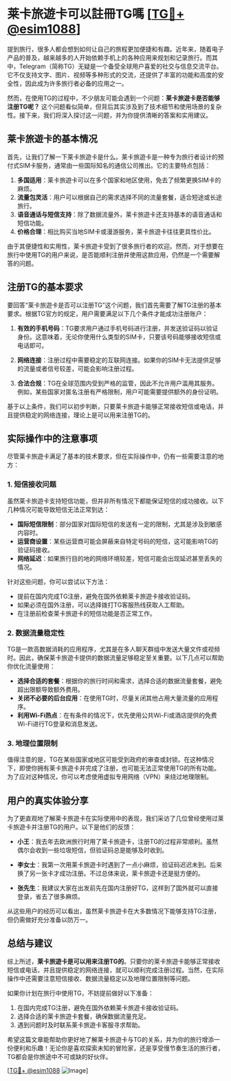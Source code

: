 # 莱卡旅遊卡可以註冊TG嗎 [[TG💪+ @esim1088](https://t.me/s/esim1088)]

提到旅行，很多人都会想到如何让自己的旅程更加便捷和有趣。近年来，随着电子产品的普及，越来越多的人开始依赖手机上的各种应用来规划和记录旅行。而其中，Telegram（简称TG）无疑是一个备受全球用户喜爱的社交与信息交流平台。它不仅支持文字、图片、视频等多种形式的交流，还提供了丰富的功能和高度的安全性，因此成为许多旅行者必备的应用之一。

然而，在使用TG的过程中，不少朋友可能会遇到一个问题：**莱卡旅遊卡是否能够注册TG呢？** 这个问题看似简单，但背后其实涉及到了技术细节和使用场景的复杂性。接下来，我们将深入探讨这一问题，并为你提供清晰的答案和实用建议。

## 莱卡旅遊卡的基本情况

首先，让我们了解一下莱卡旅遊卡是什么。莱卡旅遊卡是一种专为旅行者设计的预付式SIM卡服务，通常由一些国际知名的通信公司推出。它的主要特点包括：

1. **多国适用**：莱卡旅遊卡可以在多个国家和地区使用，免去了频繁更换SIM卡的麻烦。
2. **流量包灵活**：用户可以根据自己的需求选择不同的流量套餐，适合短途或长途旅行。
3. **语音通话与短信支持**：除了数据流量外，莱卡旅遊卡还支持基本的语音通话和短信功能。
4. **价格合理**：相比购买当地SIM卡或漫游服务，莱卡旅遊卡往往更具性价比。

由于其便捷性和实用性，莱卡旅遊卡受到了很多旅行者的欢迎。然而，对于想要在旅行中使用TG的用户来说，是否能顺利注册并使用这款应用，仍然是一个需要解答的问题。

## 注册TG的基本要求

要回答“莱卡旅遊卡是否可以注册TG”这个问题，我们首先需要了解TG注册的基本要求。根据TG官方的规定，用户需要满足以下几个条件才能成功注册账户：

1. **有效的手机号码**：TG要求用户通过手机号码进行注册，并发送验证码以验证身份。这意味着，无论你使用什么类型的SIM卡，只要该号码能够接收短信或电话即可。
   
2. **网络连接**：注册过程中需要稳定的互联网连接。如果你的SIM卡无法提供足够的流量或者信号较差，可能会影响注册过程。

3. **合法合规**：TG在全球范围内受到严格的监管，因此不允许用户滥用其服务。例如，某些国家对匿名注册有严格限制，用户可能需要提供额外的身份证明。

基于以上条件，我们可以初步判断，只要莱卡旅遊卡能够正常接收短信或电话，并且提供稳定的网络连接，理论上是可以用来注册TG的。

## 实际操作中的注意事项

尽管莱卡旅遊卡满足了基本的技术要求，但在实际操作中，仍有一些需要注意的地方：

### 1. 短信接收问题

虽然莱卡旅遊卡支持短信功能，但并非所有情况下都能保证短信的成功接收。以下几种情况可能导致短信无法正常到达：

- **国际短信限制**：部分国家对国际短信的发送有一定的限制，尤其是涉及到敏感内容时。
- **运营商设置**：某些运营商可能会屏蔽来自特定号码的短信，这可能影响TG的验证码接收。
- **网络延迟**：如果旅行目的地的网络环境较差，短信可能会出现延迟甚至丢失的情况。

针对这些问题，你可以尝试以下方法：

- 提前在国内完成TG注册，避免在国外依赖莱卡旅遊卡接收验证码。
- 如果必须在国外注册，可以选择拨打TG客服热线获取人工帮助。
- 在注册前检查莱卡旅遊卡的短信功能是否正常工作。

### 2. 数据流量稳定性

TG是一款高数据消耗的应用程序，尤其是在多人聊天群组中发送大量文件或视频时。因此，确保莱卡旅遊卡提供的数据流量足够稳定至关重要。以下几点可以帮助你优化流量使用：

- **选择合适的套餐**：根据你的旅行时间和需求，选择合适的数据流量套餐，避免超出限额导致额外费用。
- **关闭不必要的后台应用**：在使用TG时，尽量关闭其他占用大量流量的应用程序。
- **利用Wi-Fi热点**：在有条件的情况下，优先使用公共Wi-Fi或酒店提供的免费Wi-Fi进行TG登录和消息发送。

### 3. 地理位置限制

值得注意的是，TG在某些国家或地区可能受到政府的审查或封锁。在这种情况下，即使你拥有莱卡旅遊卡并完成了注册，也可能无法正常使用TG的所有功能。为了应对这种情况，你可以考虑使用虚拟专用网络（VPN）来绕过地理限制。

## 用户的真实体验分享

为了更直观地了解莱卡旅遊卡在实际使用中的表现，我们采访了几位曾经使用过莱卡旅遊卡并注册TG的用户。以下是他们的反馈：

- **小王**：我去年去欧洲旅行时用了莱卡旅遊卡，注册TG的过程非常顺利。虽然偶尔会收到一些垃圾短信，但验证码总是能够及时收到。
  
- **李女士**：我第一次用莱卡旅遊卡时遇到了一点小麻烦，验证码迟迟未到。后来换了另一张卡才成功注册。不过总体来说，莱卡旅遊卡还是挺方便的。

- **张先生**：我建议大家在出发前先在国内注册好TG，这样到了国外就可以直接登录，省去了很多麻烦。

从这些用户的经历可以看出，虽然莱卡旅遊卡在大多数情况下能够支持TG注册，但仍需做好充分准备以防万一。

## 总结与建议

综上所述，**莱卡旅遊卡是可以用来注册TG的**。只要你的莱卡旅遊卡能够正常接收短信或电话，并且提供稳定的网络连接，就可以顺利完成注册过程。当然，在实际操作中还需要注意短信接收、数据流量稳定以及地理位置限制等问题。

如果你计划在旅行中使用TG，不妨提前做好以下准备：

1. 在国内完成TG注册，避免在国外依赖莱卡旅遊卡接收验证码。
2. 选择合适的莱卡旅遊卡套餐，确保数据流量充足。
3. 遇到问题时及时联系莱卡旅遊卡客服寻求帮助。

希望这篇文章能帮助你更好地了解莱卡旅遊卡与TG的关系，并为你的旅行增添一份便利和乐趣！无论你是喜欢探索未知的冒险家，还是享受慢节奏生活的旅行者，TG都会是你旅途中不可或缺的好伙伴。

[[TG💪+ @esim1088](https://t.me/s/esim1088) ![Image](https://i.postimg.cc/4NQfJmqS/Snipaste-2025-05-13-00-14-12.png)]